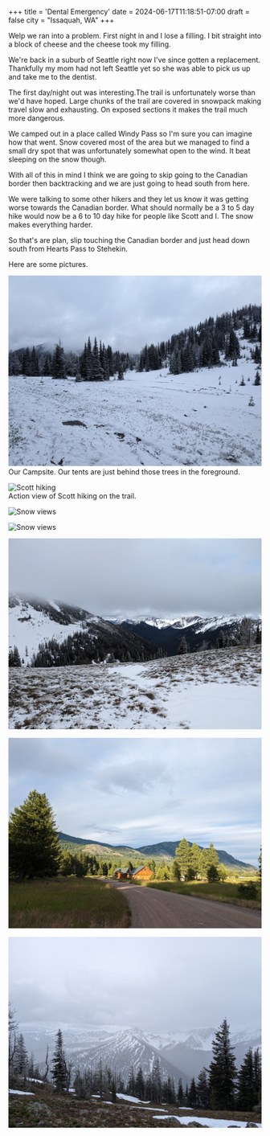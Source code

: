 +++
title = 'Dental Emergency'
date = 2024-06-17T11:18:51-07:00
draft = false
city = "Issaquah, WA"
+++

Welp we ran into a problem. First night in and I lose a filling. I bit straight into a block of cheese and the cheese took my filling. 

We're back in a suburb of Seattle right now I've since gotten a replacement. Thankfully my mom had not left Seattle yet so she was able to pick us up and take me to the dentist. 

The first day/night out was interesting.The trail is unfortunately worse than we'd have hoped. Large chunks of the trail are covered in snowpack making travel slow and exhausting. On exposed sections it makes the trail much more dangerous. 

We camped out in a place called Windy Pass so I'm sure you can imagine how that went. Snow covered most of the area but we managed to find a small dry spot that was unfortunately somewhat open to the wind. It beat sleeping on the snow though.

With all of this in mind I think we are going to skip going to the Canadian border then backtracking and we are just going to head south from here.

We were talking to some other hikers and they let us know it was getting worse towards the Canadian border. What should normally be a 3 to 5 day hike would now be a 6 to 10 day hike for people like Scott and I. The snow makes everything harder. 

So that's are plan, slip touching the Canadian border and just head down south from Hearts Pass to Stehekin.

Here are some pictures.

![Snowed in campsite](/images/campsite.jpg)\
Our Campsite. Our tents are just behind those trees in the foreground.

![Scott hiking](/images/scott_1.jpg)\
Action view of Scott hiking on the trail.

![Snow views](/images/snow_1.jpg)

![Snow views](/images/snow_2.jpg)

![Snow views](/images/snow_3.jpg)

![Snow views](/images/airbnb.jpg)

![Snow views](/images/snow_4.jpg)
